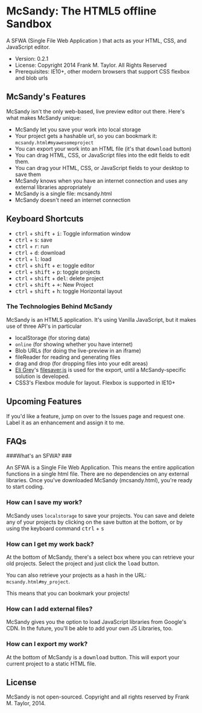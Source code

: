 # McSandy: The HTML5 offline Sandbox #

A SFWA (Single File Web Application ) that acts as your HTML, CSS, and JavaScript editor.

 * Version: 0.2.1
 * License: Copyright 2014 Frank M. Taylor. All Rights Reserved
 * Prerequisites: IE10+, other modern browsers that support CSS flexbox and blob urls

## McSandy's Features ##
McSandy isn't the only web-based, live preview editor out there. Here's what makes McSandy unique:
 
 + McSandy let you save your work into local storage
 + Your project gets a hashable url, so you can bookmark it: `mcsandy.html#myawesomeproject`
 + You can export your work into an HTML file (it's that <kbd>download</kbd> button)
 + You can drag HTML, CSS, or JavaScript files into the edit fields to edit them.
 + You can drag your HTML, CSS, or JavaScript fields to your desktop to save them
 + McSandy knows when you have an internet connection and uses any external libraries appropriately
 + McSandy is a single file: mcsandy.html
 + McSandy doesn't need an internet connection


## Keyboard Shortcuts ##
 + <kbd>ctrl</kbd> + <kbd>shift</kbd> + <kbd>i</kbd>: Toggle information window
 + <kbd>ctrl</kbd> + <kbd>s</kbd>: save
 + <kbd>ctrl</kbd> + <kbd>r</kbd>: run
 + <kbd>ctrl</kbd> + <kbd>d</kbd>: download
 + <kbd>ctrl</kbd> + <kbd>l</kbd>: load
 + <kbd>ctrl</kbd> + <kbd>shift</kbd> + <kbd>e</kbd>: toggle editor
 + <kbd>ctrl</kbd> + <kbd>shift</kbd> + <kbd>p</kbd>:  toggle projects
 + <kbd>ctrl</kbd> + <kbd>shift</kbd> + <kbd>del</kbd>:   delete project
 + <kbd>ctrl</kbd> + <kbd>shift</kbd> + <kbd>+</kbd>:  New Project
 + <kbd>ctrl</kbd> + <kbd>shift</kbd> + <kbd>h</kbd>: toggle Horizontal layout

### The Technologies Behind McSandy ###
McSandy is an HTML5 application. It's using Vanilla JavaScript, but it makes use of three API's in particular
 + localStorage (for storing data)
 + `online` (for showing whether you have internet)
 + Blob URLs (for doing the live-preview in an iframe)
 + fileReader for reading and generating files
 + drag and drop (for dropping files into your edit areas)
 + [Eli Grey](http://eligrey.com/blog/post/saving-generated-files-on-the-client-side)'s [filesaver.js](https://github.com/eligrey/FileSaver.js) is used for the export, until a McSandy-specific solution is developed. 
 + CSS3's Flexbox module for layout. Flexbox is supported in IE10+ 

## Upcoming Features ##
If you'd like a feature, jump on over to the Issues page and request one. Label it as an enhancement and assign it to me. 

## FAQs ##
###What's an SFWA? ###

An SFWA is a Single File Web Application. This means the entire application functions in a single html file. There are no dependencies on any external libraries. Once you've downloaded McSandy (mcsandy.html), you're ready to start coding. 


### How can I save my work? ###
McSandy uses `localstorage` to save your projects. You can save and delete any of your projects by clicking on the save button at the bottom, or by using the keyboard command <kbd>ctrl</kbd> + <kbd>s</kbd>

### How can I get my work back? ###
At the bottom of McSandy, there's a select box where you can retrieve your old projects. Select the project and just click the <kbd>load</kbd> button. 

You can also retrieve your projects as a hash in the URL: `mcsandy.html#my_project`. 

This means that you can bookmark your projects!

### How can I add external files? ###
McSandy gives you the option to load JavaScript libraries from Google's CDN. In the future, you'll be able to add your own JS Libraries, too. 

### How can I export my work? ###
At the bottom of McSandy is a <kbd>download</kbd> button. This will export your current project to a static HTML file. 


## License
McSandy is not open-sourced. 
Copyright and all rights reserved by Frank M. Taylor, 2014. 


	       
